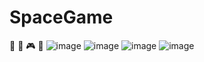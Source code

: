 # SpaceGame
:snake: :space_invader: :video_game: :construction_worker:
![image](https://user-images.githubusercontent.com/92030397/174450710-fa2b0b50-84f6-483a-af5c-322fe8b65515.png)
![image](https://user-images.githubusercontent.com/92030397/174450720-40817e54-5f01-4aa3-9049-14c6679bb665.png)
![image](https://user-images.githubusercontent.com/92030397/174450735-35c450bf-c531-4dae-84c5-f3bd608d4bef.png)
![image](https://user-images.githubusercontent.com/92030397/174450829-a1bf0783-5087-4e28-a926-d6e620492ad2.png)

